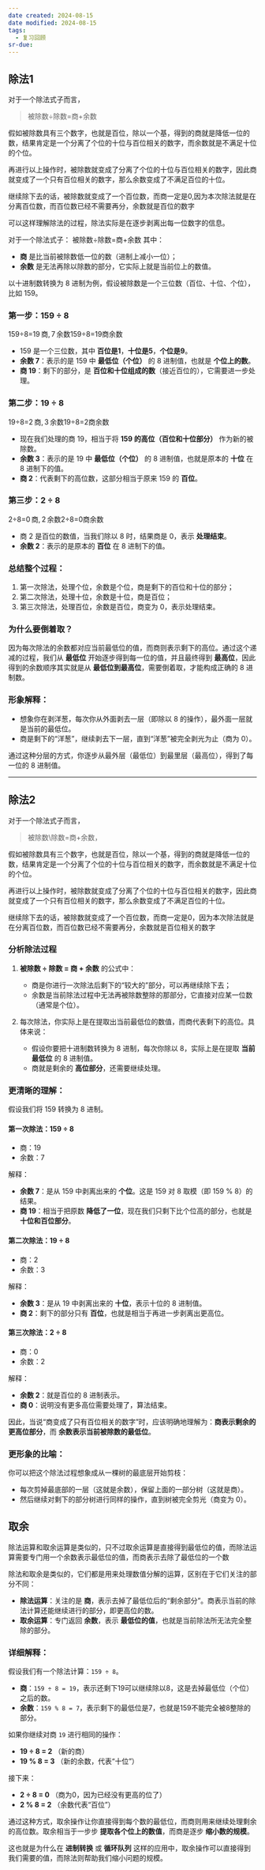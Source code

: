 ```yaml
---
date created: 2024-08-15
date modified: 2024-08-15
tags:
  - 复习回顾
sr-due:
---
```


## 除法1

对于一个除法式子而言，

> 被除数÷除数=商+余数

假如被除数具有三个数字，也就是百位，除以一个基，得到的商就是降低一位的数，结果肯定是一个分离了个位的十位与百位相关的数字，而余数就是不满足十位的个位。

再进行以上操作时，被除数就变成了分离了个位的十位与百位相关的数字，因此商就变成了一个只有百位相关的数字，那么余数变成了不满足百位的十位。

继续除下去的话，被除数就变成了一个百位数，而商一定是0,因为本次除法就是在分离百位数，而百位数已经不需要再分，余数就是百位的数字

可以这样理解除法的过程，除法实际是在逐步剥离出每一位数字的信息。

对于一个除法式子： 被除数÷除数=商+余数 其中：

- **商** 是比当前被除数低一位的数（进制上减小一位）；
- **余数** 是无法再除以除数的部分，它实际上就是当前位上的数值。

以十进制数转换为 8 进制为例，假设被除数是一个三位数（百位、十位、个位），比如 159。

### 第一步：159 ÷ 8

159÷8=19 商, 7 余数159÷8=19商余数

- 159 是一个三位数，其中 **百位是1**，**十位是5**，**个位是9**。
- **余数 7**：表示的是 159 中 **最低位（个位）** 的 8 进制值，也就是 **个位上的数**。
- **商 19**：剩下的部分，是 **百位和十位组成的数**（接近百位的），它需要进一步处理。

### 第二步：19 ÷ 8

19÷8=2 商, 3 余数19÷8=2商余数

- 现在我们处理的商 19，相当于将 **159 的高位（百位和十位部分）** 作为新的被除数。
- **余数 3**：表示的是 19 中 **最低位（个位）** 的 8 进制值，也就是原本的 **十位** 在 8 进制下的值。
- **商 2**：代表剩下的高位数，这部分相当于原来 159 的 **百位**。

### 第三步：2 ÷ 8

2÷8=0 商, 2 余数2÷8=0商余数

- 商 2 是百位的数值，当我们除以 8 时，结果商是 0，表示 **处理结束**。
- **余数 2**：表示的是原本的 **百位** 在 8 进制下的值。

### 总结整个过程：

1. 第一次除法，处理个位，余数是个位，商是剩下的百位和十位的部分；
2. 第二次除法，处理十位，余数是十位，商是百位；
3. 第三次除法，处理百位，余数是百位，商变为 0，表示处理结束。

### 为什么要倒着取？

因为每次除法的余数都对应当前最低位的值，而商则表示剩下的高位。通过这个递减的过程，我们从 **最低位** 开始逐步得到每一位的值，并且最终得到 **最高位**，因此得到的余数顺序其实就是从 **最低位到最高位**，需要倒着取，才能构成正确的 8 进制数。

### 形象解释：

- 想象你在剥洋葱，每次你从外面剥去一层（即除以 8 的操作），最外面一层就是当前的最低位。
- 商是剩下的“洋葱”，继续剥去下一层，直到“洋葱”被完全剥光为止（商为 0）。

通过这种分层的方式，你逐步从最外层（最低位）到最里层（最高位），得到了每一位的 8 进制值。

---

## 除法2

对于一个除法式子而言，

> 被除数\除数=商+余数，

假如被除数具有三个数字，也就是百位，除以一个基，得到的商就是降低一位的数，结果肯定是一个分离了个位的十位与百位相关的数字，而余数就是不满足十位的个位。

再进行以上操作时，被除数就变成了分离了个位的十位与百位相关的数字，因此商就变成了一个只有百位相关的数字，那么余数变成了不满足百位的十位。

继续除下去的话，被除数就变成了一个百位数，而商一定是0，因为本次除法就是在分离百位数，而百位数已经不需要再分，余数就是百位相关的数字

### 分析除法过程

1. **被除数 ÷ 除数 = 商 + 余数** 的公式中：
    - 商是你进行一次除法后剩下的“较大的”部分，可以再继续除下去；
    - 余数是当前除法过程中无法再被除数整除的那部分，它直接对应某一位数（通常是个位）。

2. 每次除法，你实际上是在提取出当前最低位的数值，而商代表剩下的高位。具体来说：
    - 假设你要把十进制数转换为 8 进制，每次你除以 8，实际上是在提取 **当前最低位** 的 8 进制值。
    - 商就是剩余的 **高位部分**，还需要继续处理。

### 更清晰的理解：

假设我们将 159 转换为 8 进制。

#### 第一次除法：159 ÷ 8

- 商：19
- 余数：7

解释：

- **余数 7**：是从 159 中剥离出来的 **个位**。这是 159 对 8 取模（即 159 % 8）的结果。
- **商 19**：相当于把原数 **降低了一位**，现在我们只剩下比个位高的部分，也就是 **十位和百位部分**。

#### 第二次除法：19 ÷ 8

- 商：2
- 余数：3

解释：

- **余数 3**：是从 19 中剥离出来的 **十位**，表示十位的 8 进制值。
- **商 2**：剩下的部分只有 **百位**，也就是相当于再进一步剥离出更高位。

#### 第三次除法：2 ÷ 8

- 商：0
- 余数：2

解释：

- **余数 2**：就是百位的 8 进制表示。
- **商 0**：说明没有更多高位需要处理了，算法结束。

因此，当说“商变成了只有百位相关的数字”时，应该明确地理解为：**商表示剩余的更高位部分**，而 **余数表示当前被除数的最低位**。

### 更形象的比喻：

你可以把这个除法过程想象成从一棵树的最底层开始剪枝：

- 每次剪掉最底部的一层（这就是余数），保留上面的一部分树（这就是商）。
- 然后继续对剩下的部分树进行同样的操作，直到树被完全剪光（商变为 0）。

## 取余

除法运算和取余运算是类似的，只不过取余运算是直接得到最低位的值，而除法运算需要专门用一个余数表示最低位的值，而商表示去除了最低位的一个数

除法和取余是类似的，它们都是用来处理数值分解的运算，区别在于它们关注的部分不同：

- **除法运算**：关注的是 **商**，表示去掉了最低位后的“剩余部分”。商表示当前的除法计算还能继续进行的部分，即更高位的数。
- **取余运算**：专门返回 **余数**，表示 **最低位的值**，也就是当前除法所无法完全整除的部分。

### 详细解释：

假设我们有一个除法计算：`159 ÷ 8`。

- **商**：`159 ÷ 8 = 19`，表示还剩下19可以继续除以8，这是去掉最低位（个位）之后的数。
- **余数**：`159 % 8 = 7`，表示剩下的最低位是7，也就是159不能完全被8整除的部分。

如果你继续对商 `19` 进行相同的操作：

- **19 ÷ 8 = 2** （新的商）
- **19 % 8 = 3** （新的余数，代表“十位”）

接下来：

- **2 ÷ 8 = 0** （商为0，因为已经没有更高的位了）
- **2 % 8 = 2** （余数代表“百位”）

通过这种方式，取余操作让你直接得到每个数的最低位，而商则用来继续处理剩余的高位数。取余相当于一步步 **提取各个位上的数值**，而商是逐步 **缩小数的规模**。

这也就是为什么在 **进制转换** 或 **循环队列** 这样的应用中，取余操作可以直接得到我们需要的值，而除法则帮助我们缩小问题的规模。
